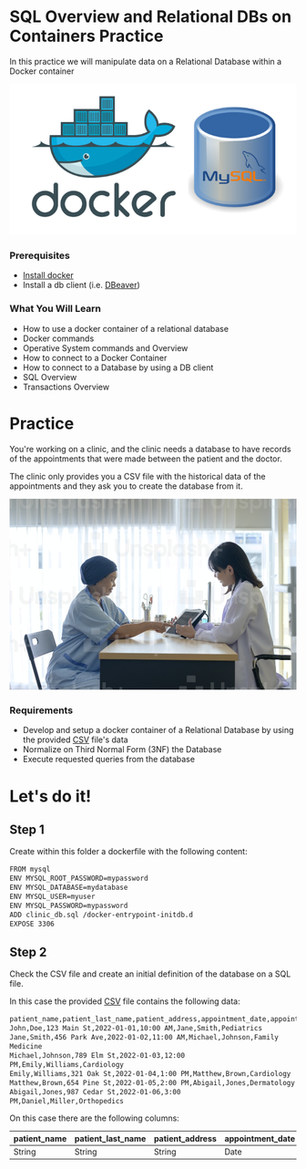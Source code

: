 # SQL Overview and Relational DBs on Containers Practice

In this practice we will manipulate data on a Relational Database within a Docker container

![Docker-Mysql](documentation_images/docker-mysql.png)

### Prerequisites
* [Install docker](https://docs.docker.com/engine/install/) 
* Install a db client (i.e. [DBeaver](https://dbeaver.io/download/)) 

### What You Will Learn
- How to use a docker container of a relational database
- Docker commands
- Operative System commands and Overview
- How to connect to a Docker Container
- How to connect to a Database by using a DB client
- SQL Overview
- Transactions Overview

# Practice

You're working on a clinic, and the clinic needs a database to have records of the appointments that were made between the patient and the doctor.

The clinic only provides you a CSV file with the historical data of the appointments and they ask you to create the database from it.

![clinic](documentation_images/clinic.jpeg)


### Requirements
- Develop and setup a docker container of a Relational Database by using the provided [CSV](clinic.csv) file's data
- Normalize on Third Normal Form (3NF) the Database
- Execute requested queries from the database

# Let's do it!



## Step 1

Create within this folder a dockerfile with the following content:

```
FROM mysql
ENV MYSQL_ROOT_PASSWORD=mypassword
ENV MYSQL_DATABASE=mydatabase
ENV MYSQL_USER=myuser
ENV MYSQL_PASSWORD=mypassword
ADD clinic_db.sql /docker-entrypoint-initdb.d
EXPOSE 3306
```

## Step 2

Check the CSV file and create an initial definition of the database on a SQL file.

In this case the provided [CSV](clinic.csv) file contains the following data:

```
patient_name,patient_last_name,patient_address,appointment_date,appointment_time,doctor_name,doctor_last_name,doctor_clinical_specialization
John,Doe,123 Main St,2022-01-01,10:00 AM,Jane,Smith,Pediatrics
Jane,Smith,456 Park Ave,2022-01-02,11:00 AM,Michael,Johnson,Family Medicine
Michael,Johnson,789 Elm St,2022-01-03,12:00 PM,Emily,Williams,Cardiology
Emily,Williams,321 Oak St,2022-01-04,1:00 PM,Matthew,Brown,Cardiology
Matthew,Brown,654 Pine St,2022-01-05,2:00 PM,Abigail,Jones,Dermatology
Abigail,Jones,987 Cedar St,2022-01-06,3:00 PM,Daniel,Miller,Orthopedics
```

On this case there are the following columns:

patient_name | patient_last_name | patient_address | appointment_date | appointment_time | doctor_name | doctor_last_name | doctor_clinical_specialization
--- |-------------------| --- | --- |--- |--- |--- |--- 
String | String            | String | Date | Time | String | String | String 


